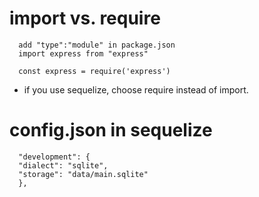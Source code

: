 # import vs. require

      add "type":"module" in package.json
      import express from "express"

      const express = require('express')

- if you use sequelize, choose require instead of import.

# config.json in sequelize

      "development": {
      "dialect": "sqlite",
      "storage": "data/main.sqlite"
      },
